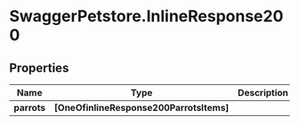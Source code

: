 # SwaggerPetstore.InlineResponse200

## Properties
Name | Type | Description | Notes
------------ | ------------- | ------------- | -------------
**parrots** | **[OneOfinlineResponse200ParrotsItems]** |  | [optional] 
